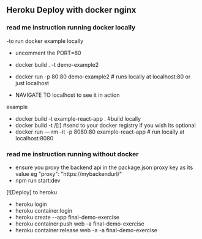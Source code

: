 
## Heroku Deploy with docker nginx 

### read me instruction running docker locally
-to run docker example locally 
- uncomment the PORT=80  
- docker build . -t demo-example2
- docker run -p 80:80 demo-example2  # runs locally at localhost:80 or just localhost

- NAVIGATE TO localhost to see it in action

example

- docker build -t example-react-app .  #build locally
- docker build -t <hub-user>/<repo-name>[:<tag>] #send to your docker registry if you wish its optional
- docker run — rm -it -p 8080:80 example-react-app   # run locally at localhost:8080


### read me instruction running without docker
- ensure you proxy the backend api in the package.json proxy key as its value eg "proxy": "https://mybackendurl/"
- npm run start:dev

[![Deploy] to heroku



- heroku login
- heroku container:login
- heroku create --app  final-demo-exercise
- heroku container:push web -a final-demo-exercise
- heroku container:release web -a -a final-demo-exercise